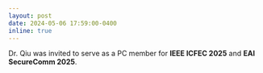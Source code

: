 ```yaml
---
layout: post
date: 2024-05-06 17:59:00-0400
inline: true
---
```


Dr. Qiu was invited to serve as a PC member for **IEEE ICFEC 2025** and **EAI SecureComm 2025**. 

